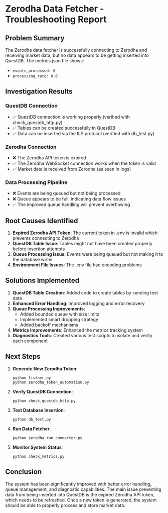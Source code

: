 # Zerodha Data Fetcher - Troubleshooting Report

## Problem Summary
The Zerodha data fetcher is successfully connecting to Zerodha and receiving market data, but no data appears to be getting inserted into QuestDB. The metrics.json file shows:
- `events_processed: 0` 
- `processing_rate: 0.0`

## Investigation Results

### QuestDB Connection
- ✅ QuestDB connection is working properly (verified with check_questdb_http.py)
- ✅ Tables can be created successfully in QuestDB
- ✅ Data can be inserted via the ILP protocol (verified with db_test.py)

### Zerodha Connection
- ❌ The Zerodha API token is expired
- ✅ The Zerodha WebSocket connection works when the token is valid
- ✅ Market data is received from Zerodha (as seen in logs)

### Data Processing Pipeline
- ❌ Events are being queued but not being processed
- ❌ Queue appears to be full, indicating data flow issues
- ✅ The improved queue handling will prevent overflowing

## Root Causes Identified

1. **Expired Zerodha API Token**: The current token in .env is invalid which prevents connecting to Zerodha
2. **QuestDB Table Issue**: Tables might not have been created properly before insertion attempts
3. **Queue Processing Issue**: Events were being queued but not making it to the database writer
4. **Environment File Issues**: The .env file had encoding problems

## Solutions Implemented

1. **QuestDB Table Creation**: Added code to create tables by sending test data
2. **Enhanced Error Handling**: Improved logging and error recovery
3. **Queue Processing Improvements**:
   - Added bounded queue with size limits
   - Implemented smart dropping strategy
   - Added backoff mechanisms
4. **Metrics Improvements**: Enhanced the metrics tracking system
5. **Diagnostics Tools**: Created various test scripts to isolate and verify each component

## Next Steps

1. **Generate New Zerodha Token**:
   ```
   python listner.py
   python zerodha_token_automation.py
   ```

2. **Verify QuestDB Connection**:
   ```
   python check_questdb_http.py
   ```

3. **Test Database Insertion**:
   ```
   python db_test.py
   ```

4. **Run Data Fetcher**:
   ```
   python zerodha_run_connector.py
   ```

5. **Monitor System Status**:
   ```
   python check_metrics.py
   ```

## Conclusion

The system has been significantly improved with better error handling, queue management, and diagnostic capabilities. The main issue preventing data from being inserted into QuestDB is the expired Zerodha API token, which needs to be refreshed. Once a new token is generated, the system should be able to properly process and store market data. 